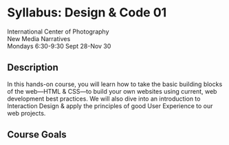 # Syllabus: Design &amp; Code 01

International Center of Photography  
New Media Narratives  
Mondays 6:30-9:30 Sept 28-Nov 30


## Description

In this hands-on course, you will learn how to take the basic building blocks of the web&mdash;HTML &amp; CSS&mdash;to build your own websites using current, web development best practices. We will also dive into an introduction to Interaction Design &amp; apply the principles of good User Experience to our web projects.


## Course Goals
